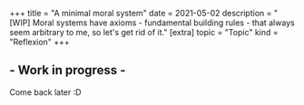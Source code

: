 +++
title = "A minimal moral system"
date = 2021-05-02
description = "[WIP] Moral systems have axioms - fundamental building rules - that always seem arbitrary to me, so let's get rid of it."
[extra]
topic = "Topic"
kind = "Reflexion"
+++

## - Work in progress -
Come back later :D